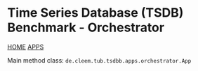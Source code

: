 # Time Series Database (TSDB) Benchmark - Orchestrator

[HOME](../../README.md)
[APPS](../README.md)

Main method class: `de.cleem.tub.tsdbb.apps.orchestrator.App`